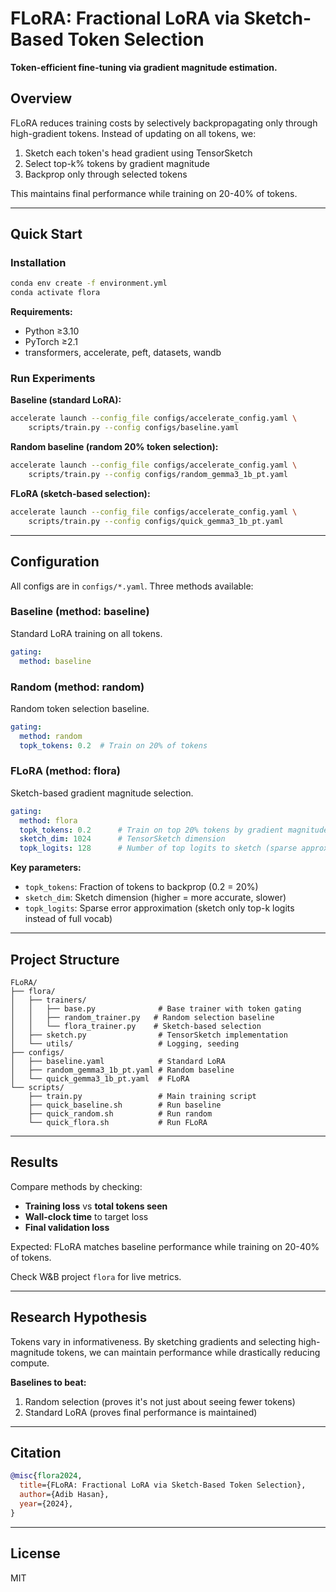 # FLoRA: Fractional LoRA via Sketch-Based Token Selection

**Token-efficient fine-tuning via gradient magnitude estimation.**

## Overview

FLoRA reduces training costs by selectively backpropagating only through high-gradient tokens. Instead of updating on all tokens, we:

1. Sketch each token's head gradient using TensorSketch
2. Select top-k% tokens by gradient magnitude
3. Backprop only through selected tokens

This maintains final performance while training on 20-40% of tokens.

---

## Quick Start

### Installation

```bash
conda env create -f environment.yml
conda activate flora
```

**Requirements:**
- Python ≥3.10
- PyTorch ≥2.1
- transformers, accelerate, peft, datasets, wandb

### Run Experiments

**Baseline (standard LoRA):**
```bash
accelerate launch --config_file configs/accelerate_config.yaml \
    scripts/train.py --config configs/baseline.yaml
```

**Random baseline (random 20% token selection):**
```bash
accelerate launch --config_file configs/accelerate_config.yaml \
    scripts/train.py --config configs/random_gemma3_1b_pt.yaml
```

**FLoRA (sketch-based selection):**
```bash
accelerate launch --config_file configs/accelerate_config.yaml \
    scripts/train.py --config configs/quick_gemma3_1b_pt.yaml
```

---

## Configuration

All configs are in `configs/*.yaml`. Three methods available:

### Baseline (method: baseline)
Standard LoRA training on all tokens.

```yaml
gating:
  method: baseline
```

### Random (method: random)
Random token selection baseline.

```yaml
gating:
  method: random
  topk_tokens: 0.2  # Train on 20% of tokens
```

### FLoRA (method: flora)
Sketch-based gradient magnitude selection.

```yaml
gating:
  method: flora
  topk_tokens: 0.2      # Train on top 20% tokens by gradient magnitude
  sketch_dim: 1024      # TensorSketch dimension
  topk_logits: 128      # Number of top logits to sketch (sparse approximation)
```

**Key parameters:**
- `topk_tokens`: Fraction of tokens to backprop (0.2 = 20%)
- `sketch_dim`: Sketch dimension (higher = more accurate, slower)
- `topk_logits`: Sparse error approximation (sketch only top-k logits instead of full vocab)

---

## Project Structure

```
FLoRA/
├── flora/
│   ├── trainers/
│   │   ├── base.py              # Base trainer with token gating
│   │   ├── random_trainer.py   # Random selection baseline
│   │   └── flora_trainer.py    # Sketch-based selection
│   ├── sketch.py                # TensorSketch implementation
│   └── utils/                   # Logging, seeding
├── configs/
│   ├── baseline.yaml            # Standard LoRA
│   ├── random_gemma3_1b_pt.yaml # Random baseline
│   └── quick_gemma3_1b_pt.yaml  # FLoRA
└── scripts/
    ├── train.py                 # Main training script
    ├── quick_baseline.sh        # Run baseline
    ├── quick_random.sh          # Run random
    └── quick_flora.sh           # Run FLoRA
```

---

## Results

Compare methods by checking:
- **Training loss** vs **total tokens seen**
- **Wall-clock time** to target loss
- **Final validation loss**

Expected: FLoRA matches baseline performance while training on 20-40% of tokens.

Check W&B project `flora` for live metrics.

---

## Research Hypothesis

Tokens vary in informativeness. By sketching gradients and selecting high-magnitude tokens, we can maintain performance while drastically reducing compute.

**Baselines to beat:**
1. Random selection (proves it's not just about seeing fewer tokens)
2. Standard LoRA (proves final performance is maintained)

---

## Citation

```bibtex
@misc{flora2024,
  title={FLoRA: Fractional LoRA via Sketch-Based Token Selection},
  author={Adib Hasan},
  year={2024},
}
```

---

## License

MIT
